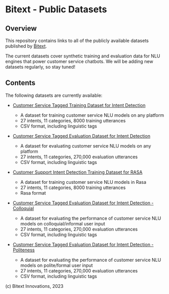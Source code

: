 Bitext - Public Datasets
========================

Overview
--------
This repository contains links to all of the publicly available datasets published by [Bitext](www.bitext.com).

The current datasets cover synthetic training and evaluation data for NLU engines that power customer service chatbots. We will be adding new datasets regularly, so stay tuned!

Contents
--------
The following datasets are currently available:

* [Customer Service Tagged Training Dataset for Intent Detection](https://github.com//bitext/customer-support-intent-detection-training-dataset)  
    - A dataset for training customer service NLU models on any platform
    - 27 intents, 11 categories, 8000 training utterances
    - CSV format, including linguistic tags


* [Customer Service Tagged Evaluation Dataset for Intent Detection](https://github.com//bitext/customer-support-intent-detection-evaluation-dataset)
    - A dataset for evaluating customer service NLU models on any platform
    - 27 intents, 11 categories, 270,000 evaluation utterances
    - CSV format, including linguistic tags


* [Customer Support Intent Detection Training Dataset for RASA](https://github.com//bitext/customer-support-intent-detection-training-dataset-rasa)
    - A dataset for training customer service NLU models in Rasa
    - 27 intents, 11 categories, 8000 training utterances
    - Rasa format


* [Customer Service Tagged Evaluation Dataset for Intent Detection - Colloquial](https://github.com//bitext/customer-support-colloquial-evaluation-dataset)
    - A dataset for evaluating the performance of customer service NLU models on colloquial/informal user input
    - 27 intents, 11 categories, 270,000 evaluation utterances
    - CSV format, including linguistic tags


* [Customer Service Tagged Evaluation Dataset for Intent Detection - Politeness](https://github.com//bitext/customer-support-polite-evaluation-dataset)
    - A dataset for evaluating the performance of customer service NLU models on polite/formal user input
    - 27 intents, 11 categories, 270,000 evaluation utterances
    - CSV format, including linguistic tags


(c) Bitext Innovations, 2023
